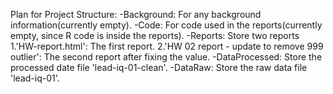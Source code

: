 Plan for Project Structure:
-Background: For any background information(currently empty).
-Code: For code used in the reports(currently empty, since R code is inside the reports).
-Reports: Store two reports
  1.'HW-report.html': The first report.
  2.'HW 02 report - update to remove 999 outlier': The second report after fixing the value.
-DataProcessed: Store the processed date file 'lead-iq-01-clean'.
-DataRaw: Store the raw data file 'lead-iq-01'.
